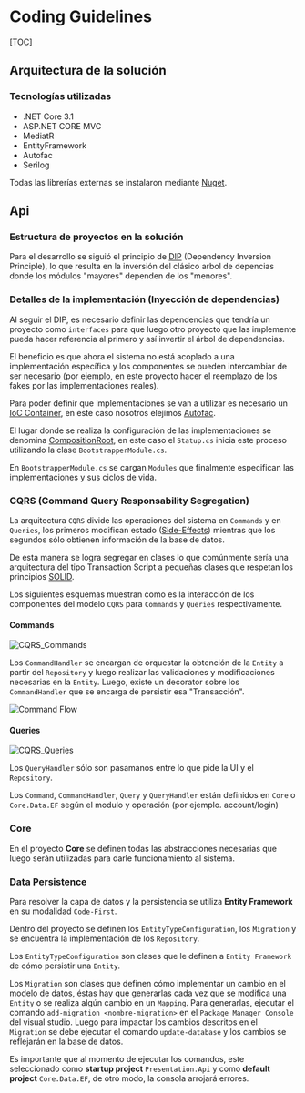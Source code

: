 # Coding Guidelines

[TOC]

## Arquitectura de la solución

### Tecnologías utilizadas

- .NET Core 3.1
- ASP.NET CORE MVC
- MediatR
- EntityFramework
- Autofac
- Serilog

Todas las librerías externas se instalaron mediante [Nuget](https://www.nuget.org/).

## Api

### Estructura de proyectos en la solución

Para el desarrollo se siguió el principio de [DIP](https://en.wikipedia.org/wiki/Dependency_inversion_principle) (Dependency Inversion Principle), lo que resulta en la inversión del clásico arbol de depencias donde los módulos "mayores" dependen de los "menores".

### Detalles de la implementación (Inyección de dependencias)

Al seguir el DIP, es necesario definir las dependencias que tendría un proyecto como `interfaces` para que luego otro proyecto que las implemente pueda hacer referencia al primero y así invertir el árbol de dependencias.

El beneficio es que ahora el sistema no está acoplado a una implementación específica y los componentes se pueden intercambiar de ser necesario (por ejemplo, en este proyecto hacer el reemplazo de los fakes por las implementaciones reales).

Para poder definir que implementaciones se van a utilizar es necesario un [IoC Container](https://martinfowler.com/articles/injection.html), en este caso nosotros elejímos [Autofac](https://autofac.org/).

El lugar donde se realiza la configuración de las implementaciones se denomina [CompositionRoot](https://stackoverflow.com/a/6277806), en este caso el `Statup.cs` inicia este proceso utilizando la clase `BootstrapperModule.cs`.

En `BootstrapperModule.cs` se cargan `Modules` que finalmente especifican las implementaciones y sus ciclos de vida.

### CQRS (Command Query Responsability Segregation)

La arquitectura `CQRS` divide las operaciones del sistema en `Commands` y en `Queries`, los primeros modifican estado ([Side-Effects](https://en.wikipedia.org/wiki/Side_effect_(computer_science))) mientras que los segundos sólo obtienen información de la base de datos.

De esta manera se logra segregar en clases lo que comúnmente sería una arquitectura del tipo Transaction Script a pequeñas clases que respetan los principios [SOLID](https://en.wikipedia.org/wiki/SOLID_(object-oriented_design)).

Los siguientes esquemas muestran como es la interacción de los componentes del modelo `CQRS` para `Commands` y `Queries` respectivamente.

#### Commands

![CQRS_Commands](diagrams/coding-guidelines/CQRS_Commands.png)

Los `CommandHandler` se encargan de orquestar la obtención de la `Entity` a partir del `Repository` y luego realizar las validaciones y modificaciones necesarias en la `Entity`. Luego, existe un decorator sobre los `CommandHandler` que se encarga de persistir esa "Transacción".

![Command Flow](diagrams/coding-guidelines/CommandFlow.png)

#### Queries

![CQRS_Queries](diagrams/coding-guidelines/CQRS_Queries.png)

Los `QueryHandler` sólo son pasamanos entre lo que pide la UI y el `Repository`.

Los `Command`, `CommandHandler`, `Query` y `QueryHandler` están definidos en `Core` o `Core.Data.EF` según el modulo y operación (por ejemplo. account/login)

### Core

En el proyecto **Core** se definen todas las abstracciones necesarias que luego serán utilizadas para darle funcionamiento al sistema. 

### Data Persistence

Para resolver la capa de datos y la persistencia se utiliza **Entity Framework** en su modalidad `Code-First`.

Dentro del proyecto se definen los `EntityTypeConfiguration`, los `Migration` y se encuentra la implementación de los `Repository`.

Los `EntityTypeConfiguration` son clases que le definen a `Entity Framework` de cómo persistir una `Entity`.

Los `Migration` son clases que definen cómo implementar un cambio en el modelo de datos, éstas hay que generarlas cada vez que se modifica una `Entity` o se realiza algún cambio en un `Mapping`. Para generarlas, ejecutar el comando `add-migration <nombre-migration>` en el `Package Manager Console` del visual studio. Luego para impactar los cambios descritos en el `Migration` se debe ejecutar el comando `update-database` y los cambios se reflejarán en la base de datos.

Es importante que al momento de ejecutar los comandos, este seleccionado como **startup project** `Presentation.Api` y como **default project** `Core.Data.EF`, de otro modo, la consola arrojará errores.
